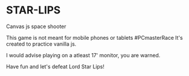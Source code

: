 # STAR-LIPS
Canvas js space shooter

This game is not meant for mobile phones or tablets #PCmasterRace
It's created to practice vanilla js.

I would advise playing on a atleast 17' monitor, you are warned.

Have fun and let's defeat Lord Star Lips!
